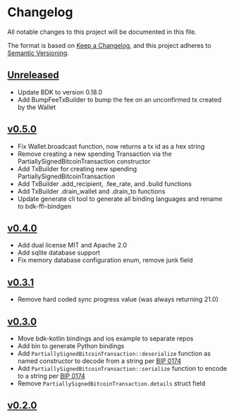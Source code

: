 # Changelog
All notable changes to this project will be documented in this file.

The format is based on [Keep a Changelog](https://keepachangelog.com/en/1.0.0/),
and this project adheres to [Semantic Versioning](https://semver.org/spec/v2.0.0.html).

## [Unreleased]

- Update BDK to version 0.18.0
- Add BumpFeeTxBuilder to bump the fee on an unconfirmed tx created by the Wallet

## [v0.5.0]

- Fix Wallet.broadcast function, now returns a tx id as a hex string
- Remove creating a new spending Transaction via the PartiallySignedBitcoinTransaction constructor
- Add TxBuilder for creating new spending PartiallySignedBitcoinTransaction
- Add TxBuilder .add_recipient, .fee_rate, and .build functions
- Add TxBuilder .drain_wallet and .drain_to functions
- Update generate cli tool to generate all binding languages and rename to bdk-ffi-bindgen

## [v0.4.0]

- Add dual license MIT and Apache 2.0
- Add sqlite database support
- Fix memory database configuration enum, remove junk field

## [v0.3.1]

- Remove hard coded sync progress value (was always returning 21.0)

## [v0.3.0]

- Move bdk-kotlin bindings and ios example to separate repos
- Add bin to generate Python bindings
- Add `PartiallySignedBitcoinTransaction::deserialize` function as named constructor to decode from a string per [BIP 0174]
- Add `PartiallySignedBitcoinTransaction::serialize` function to encode to a string per [BIP 0174]
- Remove `PartiallySignedBitcoinTransaction.details` struct field

[BIP 0174]:https://github.com/bitcoin/bips/blob/master/bip-0174.mediawiki#encoding

## [v0.2.0]

[unreleased]: https://github.com/bitcoindevkit/bdk-ffi/compare/v0.5.0...HEAD
[v0.5.0]: https://github.com/bitcoindevkit/bdk-ffi/compare/v0.4.0...v0.5.0
[v0.4.0]: https://github.com/bitcoindevkit/bdk-ffi/compare/v0.3.1...v0.4.0
[v0.3.1]: https://github.com/bitcoindevkit/bdk-ffi/compare/v0.3.0...v0.3.1
[v0.3.0]: https://github.com/bitcoindevkit/bdk-ffi/compare/v0.2.0...v0.3.0
[v0.2.0]: https://github.com/bitcoindevkit/bdk-ffi/compare/v0.0.0...v0.2.0
